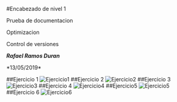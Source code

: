 #Encabezado de nivel 1
<p>Prueba de documentacion</p>
<p>Optimizacion</p>
<p>Control de versiones</p>

***Rafael Ramos Duran***
<p>*13/05/2019*</p>

##Ejercicio 1
![Ejercicio1](Ejercicio1.png)
##Ejercicio 2
![Ejercicio2](Ejercicio2.png)
##Ejercicio 3
![Ejercicio3](Ejercicio3.png)
##Ejercicio 4
![Ejercicio4](Ejercicio4.png)
##Ejercicio5
![Ejercicio5](Ejercicio5.png)
##Ejercicio 6
![Ejercicio6](Ejercicio6.png)
